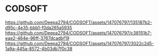 # CODSOFT
https://github.com/Deepa2794/CODSOFT/assets/147076797/135187b2-d95c-4e35-bbb1-f0da265a5935
https://github.com/Deepa2794/CODSOFT/assets/147076797/c38151b7-eae2-464e-96ff-3767dcadbf19
https://github.com/Deepa2794/CODSOFT/assets/147076797/3022c2d5-1a9a-445a-8572-4b03db7f0c38

